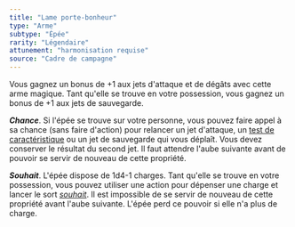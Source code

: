 ```yaml
---
title: "Lame porte-bonheur"
type: "Arme"
subtype: "Épée"
rarity: "Légendaire"
attunement: "harmonisation requise"
source: "Cadre de campagne"
---
```

Vous gagnez un bonus de +1 aux jets d'attaque et de dégâts avec cette arme magique. Tant qu'elle se trouve en votre possession, vous gagnez un bonus de +1 aux jets de sauvegarde.

***Chance***. Si l'épée se trouve sur votre personne, vous pouvez faire appel à sa chance (sans faire d'action) pour relancer un jet d'attaque, un [test de caractéristique](/utiliser-les-caracteristiques/#tests-de-caracteristique) ou un jet de sauvegarde qui vous déplaît. Vous devez conserver le résultat du second jet. Il faut attendre l'aube suivante avant de pouvoir se servir de nouveau de cette propriété.

***Souhait***. L'épée dispose de 1d4-1 charges. Tant qu'elle se trouve en votre possession, vous pouvez utiliser une action pour dépenser une charge et lancer le sort [_souhait_](/grimoire/souhait). Il est impossible de se servir de nouveau de cette propriété avant l'aube suivante. L'épée perd ce pouvoir si elle n'a plus de charge.
